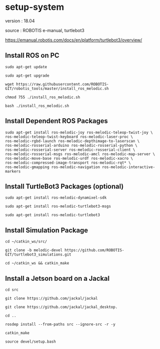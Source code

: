 # setup-system
version : 18.04

source : ROBOTIS e-manual, turtlebot3

https://emanual.robotis.com/docs/en/platform/turtlebot3/overview/

## Install ROS on PC
    sudo apt-get update
    
    sudo apt-get upgrade

    wget https://raw.githubusercontent.com/ROBOTIS-GIT/robotis_tools/master/install_ros_melodic.sh
    
    chmod 755 ./install_ros_melodic.sh 
    
    bash ./install_ros_melodic.sh

## Install Dependent ROS Packages
    sudo apt-get install ros-melodic-joy ros-melodic-teleop-twist-joy \
    ros-melodic-teleop-twist-keyboard ros-melodic-laser-proc \
    ros-melodic-rgbd-launch ros-melodic-depthimage-to-laserscan \
    ros-melodic-rosserial-arduino ros-melodic-rosserial-python \
    ros-melodic-rosserial-server ros-melodic-rosserial-client \
    ros-melodic-rosserial-msgs ros-melodic-amcl ros-melodic-map-server \
    ros-melodic-move-base ros-melodic-urdf ros-melodic-xacro \
    ros-melodic-compressed-image-transport ros-melodic-rqt* \
    ros-melodic-gmapping ros-melodic-navigation ros-melodic-interactive-markers

## Install TurtleBot3 Packages (optional)
    sudo apt-get install ros-melodic-dynamixel-sdk
    
    sudo apt-get install ros-melodic-turtlebot3-msgs
    
    sudo apt-get install ros-melodic-turtlebot3
    
## Install Simulation Package
    cd ~/catkin_ws/src/
    
    git clone -b melodic-devel https://github.com/ROBOTIS-GIT/turtlebot3_simulations.git
    
    cd ~/catkin_ws && catkin_make
    
## Install a Jetson board on a Jackal
    cd src
    
    git clone https://github.com/jackal/jackal
    
    git clone https://github.com/jackal/jackal_desktop.
    
    cd ..
    
    rosdep install --from-paths src --ignore-src -r -y
    
    catkin_make
    
    source devel/setup.bash
